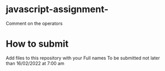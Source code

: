 # javascript-assignment-
Comment on the operators 

# How to submit 
Add files to this repository with your Full names 
To be submitted not later than 16/02/2022 at 7:00 am 
